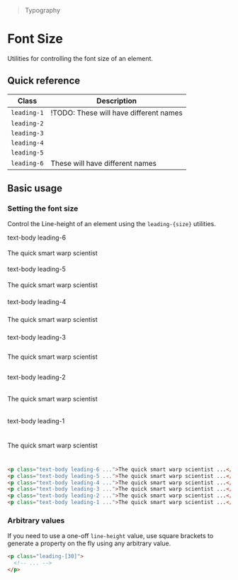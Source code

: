> Typography

# Font Size
Utilities for controlling the font size of an element.

## Quick reference

| Class            | Description                            |
| ---------------- | -------------------------------------- |
| `leading-1`      | !TODO: These will have different names |
| `leading-2`      |                                        |
| `leading-3`      |                                        |
| `leading-4`      |                                        |
| `leading-5`      |                                        |
| `leading-6`      | These will have different names        |

## Basic usage
### Setting the font size
Control the Line-height of an element using the `leading-{size}` utilities.

<container>
  <div class="mx-24">
    <span class="font-medium text-sm text-slate-500 font-mono dark:text-slate-400">text-body leading-6</span>
    <box striped fg-color="var(--tw-fuchsia-fg)" bg-color="var(--tw-fuchsia-bg)">
      <p class="text-body mt-0!" style="line-height:1.6rem">The quick smart warp scientist</p>
    </box>
    <span class="font-medium text-sm text-slate-500 font-mono dark:text-slate-400">text-body leading-5</span>
    <box striped fg-color="var(--tw-fuchsia-fg)" bg-color="var(--tw-fuchsia-bg)">
      <p class="text-body mt-0!" style="line-height:1.8rem">The quick smart warp scientist</p>
    </box>
    <span class="font-medium text-sm text-slate-500 font-mono dark:text-slate-400">text-body leading-4</span>
    <box striped fg-color="var(--tw-fuchsia-fg)" bg-color="var(--tw-fuchsia-bg)">
      <p class="text-body mt-0!" style="line-height:2.2rem">The quick smart warp scientist</p>
    </box>
    <span class="font-medium text-sm text-slate-500 font-mono dark:text-slate-400">text-body leading-3</span>
    <box striped fg-color="var(--tw-fuchsia-fg)" bg-color="var(--tw-fuchsia-bg)">
      <p class="text-body mt-0!" style="line-height:2.8rem">The quick smart warp scientist</p>
    </box>
    <span class="font-medium text-sm text-slate-500 font-mono dark:text-slate-400">text-body leading-2</span>
    <box striped fg-color="var(--tw-fuchsia-fg)" bg-color="var(--tw-fuchsia-bg)">
      <p class="text-body mt-0!" style="line-height:3.4rem">The quick smart warp scientist</p>
    </box>
    <span class="font-medium text-sm text-slate-500 font-mono dark:text-slate-400">text-body leading-1</span>
    <box striped fg-color="var(--tw-fuchsia-fg)" bg-color="var(--tw-fuchsia-bg)">
      <p class="text-body mt-0!" style="line-height:4.1rem">The quick smart warp scientist</p>
    </box>
  </div>
</container>

```html
<p class="text-body leading-6 ...">The quick smart warp scientist ...</p>
<p class="text-body leading-5 ...">The quick smart warp scientist ...</p>
<p class="text-body leading-4 ...">The quick smart warp scientist ...</p>
<p class="text-body leading-3 ...">The quick smart warp scientist ...</p>
<p class="text-body leading-2 ...">The quick smart warp scientist ...</p>
<p class="text-body leading-1 ...">The quick smart warp scientist ...</p>
```

### Arbitrary values
If you need to use a one-off `line-height` value, use square brackets to generate a property on the fly using any arbitrary value.

```html
<p class="leading-[30]">
  <!-- ... -->
</p>
```


